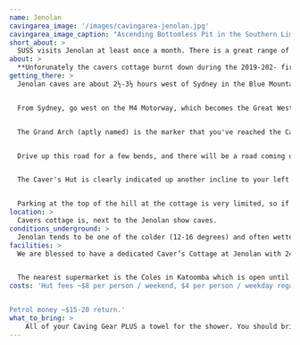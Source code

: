 ```yaml
---
name: Jenolan
cavingarea_image: '/images/cavingarea-jenolan.jpg'
cavingarea_image_caption: "Ascending Bottomless Pit in the Southern Limstone. Photo: Rafid Morshedi"
short_about: >
  SUSS visits Jenolan at least once a month. There is a great range of trips possible; so it is a great destination for beginners and repeat trips!
about: >
  **Unforunately the cavers cottage burnt down during the 2019-202- fires. These notes are from before that time. your trip leader will email you regarding accomodation/camping**.   There are many great reasons to visit Jenolan Caves. The cottage, the nearby tourist caves and range of activities available mean that it is a great place for beginners. Also, it's relatively close to Sydney. SUSS visits Jenolan at least once a month. It's almost a second home to many of us, and is the location of most of our projects. There is a great range of trips possible; some are quite challenging while others are quite easy, so it is a great destination for beginners and repeat trips!
getting_there: >
  Jenolan caves are about 2½-3½ hours west of Sydney in the Blue Mountains, near Oberon​​​​.​​


  From Sydney, go west on the M4 Motorway, which becomes the Great Western Highway. Drive past Katoomba. Turn left at the Jenolan Caves turnoff and continue along this road.


  The Grand Arch (aptly named) is the marker that you've reached the Caves. Drive through the Arch, through the tourist area, and at the top of the small rise at the car park turn right.


  Drive up this road for a few bends, and there will be a road coming off it going uphill and to the right. It has a discreet road sign that says 'Fire Brigade'. It should take you past a few cottages.


  The Caver's Hut is clearly indicated up another incline to your left. This is quite a steep, rough dirt track, so if you have a car with low clearance, you might like to park on the side of the road at the bottom of the drive way.


  Parking at the top of the hill at the cottage is very limited, so if you do make it to the top, make sure you try to park in a way that leaves as much space as possible for other cars.
location: >
  Cavers cottage is, next to the Jenolan show caves.
conditions_underground: >
  Jenolan tends to be one of the colder (12-16 degrees) and often wetter caving areas. You will need thermals as well as shoes that can handle the slippery and muddy conditions. Many members prefer gumboots to Dunlop Volleys or sandshoes for their trips here. Many of the caves at Jenolan are quite wet and muddy, particularly where we go!
facilities: >
  We are blessed to have a dedicated Caver’s Cottage at Jenolan with 240V power, stove, fridge, toaster, kettle, microwave, hot shower, flush toilet, running water, bunk beds with some mattresses and plenty of cooking utensils, plates and cutlery. There is a hose and bench just outside the cottage that you can use to clean your caving gear as well – very handy for week-long trips!


  The nearest supermarket is the Coles in Katoomba which is open until midnight on Friday nights. If you are being driven up by someone else check with them as to whether they plan on shopping on the way (ideally before the day you drive up). There is some food available at Caves House in the tourist area, but this is expensive and can be inconvenient to access.
costs: 'Hut fees ~$8 per person / weekend, $4 per person / weekday regardless of whether you sleep in the cottage, garage or your car.


Petrol money ~$15-20 return.'
what_to_bring: >
    All of your Caving Gear PLUS a towel for the shower. You should bring warm gear for outside the caves as it can get quite cool late in the day, even during summer. A roll mat can be a good idea on busier trips if all the mattresses are being used.
---
```

